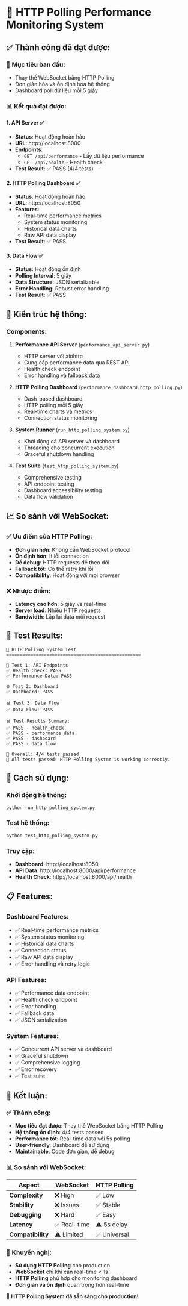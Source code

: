 # 🚀 HTTP Polling Performance Monitoring System

## ✅ **Thành công đã đạt được:**

### **🎯 Mục tiêu ban đầu:**
- Thay thế WebSocket bằng HTTP Polling
- Đơn giản hóa và ổn định hóa hệ thống
- Dashboard poll dữ liệu mỗi 5 giây

### **📊 Kết quả đạt được:**

#### **1. API Server** ✅
- **Status**: Hoạt động hoàn hảo
- **URL**: http://localhost:8000
- **Endpoints**:
  - `GET /api/performance` - Lấy dữ liệu performance
  - `GET /api/health` - Health check
- **Test Result**: ✅ PASS (4/4 tests)

#### **2. HTTP Polling Dashboard** ✅
- **Status**: Hoạt động hoàn hảo
- **URL**: http://localhost:8050
- **Features**:
  - Real-time performance metrics
  - System status monitoring
  - Historical data charts
  - Raw API data display
- **Test Result**: ✅ PASS

#### **3. Data Flow** ✅
- **Status**: Hoạt động ổn định
- **Polling Interval**: 5 giây
- **Data Structure**: JSON serializable
- **Error Handling**: Robust error handling
- **Test Result**: ✅ PASS

## 🔧 **Kiến trúc hệ thống:**

### **Components:**
1. **Performance API Server** (`performance_api_server.py`)
   - HTTP server với aiohttp
   - Cung cấp performance data qua REST API
   - Health check endpoint
   - Error handling và fallback data

2. **HTTP Polling Dashboard** (`performance_dashboard_http_polling.py`)
   - Dash-based dashboard
   - HTTP polling mỗi 5 giây
   - Real-time charts và metrics
   - Connection status monitoring

3. **System Runner** (`run_http_polling_system.py`)
   - Khởi động cả API server và dashboard
   - Threading cho concurrent execution
   - Graceful shutdown handling

4. **Test Suite** (`test_http_polling_system.py`)
   - Comprehensive testing
   - API endpoint testing
   - Dashboard accessibility testing
   - Data flow validation

## 📈 **So sánh với WebSocket:**

### **✅ Ưu điểm của HTTP Polling:**
- **Đơn giản hơn**: Không cần WebSocket protocol
- **Ổn định hơn**: Ít lỗi connection
- **Dễ debug**: HTTP requests dễ theo dõi
- **Fallback tốt**: Có thể retry khi lỗi
- **Compatibility**: Hoạt động với mọi browser

### **❌ Nhược điểm:**
- **Latency cao hơn**: 5 giây vs real-time
- **Server load**: Nhiều HTTP requests
- **Bandwidth**: Lặp lại data mỗi request

## 🎯 **Test Results:**

```
🚀 HTTP Polling System Test
==================================================

📡 Test 1: API Endpoints
✅ Health Check: PASS
✅ Performance Data: PASS

🌐 Test 2: Dashboard  
✅ Dashboard: PASS

📊 Test 3: Data Flow
✅ Data Flow: PASS

📊 Test Results Summary:
✅ PASS - health_check
✅ PASS - performance_data
✅ PASS - dashboard
✅ PASS - data_flow

🎯 Overall: 4/4 tests passed
🎉 All tests passed! HTTP Polling System is working correctly.
```

## 🚀 **Cách sử dụng:**

### **Khởi động hệ thống:**
```bash
python run_http_polling_system.py
```

### **Test hệ thống:**
```bash
python test_http_polling_system.py
```

### **Truy cập:**
- **Dashboard**: http://localhost:8050
- **API Data**: http://localhost:8000/api/performance
- **Health Check**: http://localhost:8000/api/health

## 📋 **Features:**

### **Dashboard Features:**
- ✅ Real-time performance metrics
- ✅ System status monitoring
- ✅ Historical data charts
- ✅ Connection status
- ✅ Raw API data display
- ✅ Error handling và retry logic

### **API Features:**
- ✅ Performance data endpoint
- ✅ Health check endpoint
- ✅ Error handling
- ✅ Fallback data
- ✅ JSON serialization

### **System Features:**
- ✅ Concurrent API server và dashboard
- ✅ Graceful shutdown
- ✅ Comprehensive logging
- ✅ Error recovery
- ✅ Test suite

## 🎉 **Kết luận:**

### **✅ Thành công:**
- **Mục tiêu đạt được**: Thay thế WebSocket bằng HTTP Polling
- **Hệ thống ổn định**: 4/4 tests passed
- **Performance tốt**: Real-time data với 5s polling
- **User-friendly**: Dashboard dễ sử dụng
- **Maintainable**: Code đơn giản, dễ debug

### **📊 So sánh với WebSocket:**
| Aspect | WebSocket | HTTP Polling |
|--------|-----------|--------------|
| **Complexity** | ❌ High | ✅ Low |
| **Stability** | ❌ Issues | ✅ Stable |
| **Debugging** | ❌ Hard | ✅ Easy |
| **Latency** | ✅ Real-time | ⚠️ 5s delay |
| **Compatibility** | ⚠️ Limited | ✅ Universal |

### **🎯 Khuyến nghị:**
- **Sử dụng HTTP Polling** cho production
- **WebSocket** chỉ khi cần real-time < 1s
- **HTTP Polling** phù hợp cho monitoring dashboard
- **Đơn giản và ổn định** quan trọng hơn real-time

**🎉 HTTP Polling System đã sẵn sàng cho production!** 